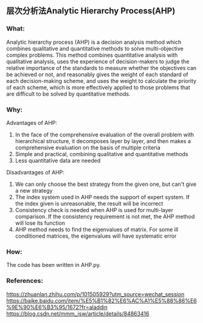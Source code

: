 ## 层次分析法Analytic Hierarchy Process(AHP)

### What:
Analytic hierarchy process (AHP) is a decision analysis method which combines qualitative and quantitative methods to solve multi-objective complex problems. This method combines quantitative analysis with qualitative analysis, uses the experience of decision-makers to judge the relative importance of the standards to measure whether the objectives can be achieved or not, and reasonably gives the weight of each standard of each decision-making scheme, and uses the weight to calculate the priority of each scheme, which is more effectively applied to those problems that are difficult to be solved by quantitative methods.

### Why:
Advantages of AHP:<br/>
1. In the face of the comprehensive evaluation of the overall problem with hierarchical structure, it decomposes layer by layer, and then makes a comprehensive evaluation on the basis of multiple criteria <br/>
2. Simple and practical, combining qualitative and quantitative methods <br/>
3. Less quantitative data are needed <br/>

Disadvantages of AHP:<br/>
1. We can only choose the best strategy from the given one, but can't give a new strategy <br/>
2. The index system used in AHP needs the support of expert system. If the index given is unreasonable, the result will be incorrect <br/>
3. Consistency check is needed when AHP is used for multi-layer comparison. If the consistency requirement is not met, the AHP method will lose its function <br/>
4. AHP method needs to find the eigenvalues of matrix. For some ill conditioned matrices, the eigenvalues will have systematic error <br/>

### How:
The code has been written in AHP.py.<br/>

### References:<br/>
https://zhuanlan.zhihu.com/p/101505929?utm_source=wechat_session<br/>
https://baike.baidu.com/item/%E5%B1%82%E6%AC%A1%E5%88%86%E6%9E%90%E6%B3%95/1672?fr=aladdin<br/>
https://blog.csdn.net/mmm_jsw/article/details/84863416<br/>
